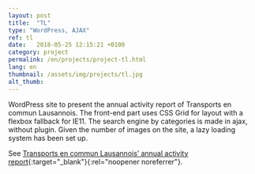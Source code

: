 ```yaml
---
layout: post
title:  "TL"
type: "WordPress, AJAX"
ref: tl
date:   2018-05-25 12:15:21 +0100
category: project
permalink: /en/projects/project-tl.html
lang: en
thumbnail: /assets/img/projects/tl.jpg
alt_thumb: 
---
```


WordPress site to present the annual activity report of Transports en commun Lausannois.
The front-end part uses CSS Grid for layout with a flexbox fallback for IE11.
The search engine by categories is made in ajax, without plugin. Given the number of images on the site, a lazy loading system has been set up.

See [Transports en commun Lausannois’ annual activity report](https://rapportannuel.t-l.ch/ "(new window)"){:target="_blank"}{:rel="noopener noreferrer"}.

<img src="{{ site.baseurl }}/assets/img/projects/tl_large.jpg" alt="" 
             srcset="{{ site.baseurl }}/assets/img/projects/tl_medium.jpg 670w,
          {{ site.baseurl }}/assets/img/projects/tl_large.jpg 1024w"
          sizes="(min-width:671px) 1024px"/> 